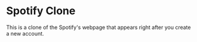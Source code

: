 # Spotify Clone
This is a clone of the Spotify's webpage that appears right after you create a new account.